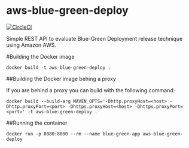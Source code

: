 # aws-blue-green-deploy

[![CircleCI](https://circleci.com/gh/eduandrade/aws-blue-green-deploy.svg?style=svg)](https://circleci.com/gh/eduandrade/aws-blue-green-deploy)

Simple REST API to evaluate Blue-Green Deployment release technique using Amazon AWS.

#Building the Docker image

```
docker build -t aws-blue-green-deploy .
```

##Building the Docker image behing a proxy

If you are behind a proxy you can build with the following command:

```
docker build --build-arg MAVEN_OPTS='-Dhttp.proxyHost=<host> -Dhttp.proxyPort=<port> -Dhttps.proxyHost=<host> -Dhttps.proxyPort=<port>' -t aws-blue-green-deploy .
```

##Running the container

```
docker run -p 8080:8080 --rm --name blue-green-app aws-blue-green-deploy
```
